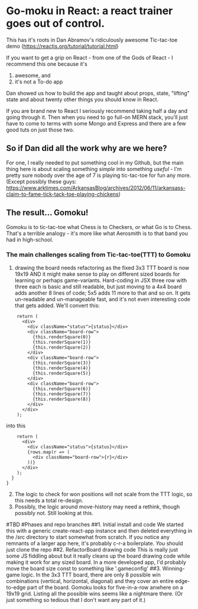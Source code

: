 # Go-moku in React: a react trainer goes out of control.

This has it's roots in Dan Abramov's ridiculously awesome Tic-tac-toe demo (https://reactjs.org/tutorial/tutorial.html)

If you want to get a grip on React - from one of the Gods of React - I recommend this one because it's

1. awesome, and
2. it's not a To-do app

Dan showed us how to build the app and taught about props, state, "lifting" state and about twenty other things you should know in React.

If you are brand new to React I seriously recommend taking half a day and going through it. Then when you need to go full-on MERN stack, you'll just have to come to terms with some Mongo and Express and there are a few good tuts on just those two.

## So if Dan did all the work why are we here?

For one, I really needed to put something cool in my Github, but the main thing here is about scaling something _simple_ into something _useful_ - I'm pretty sure nobody over the age of 7 is playing tic-tac-toe for fun any more. (Except possibly these guys: https://www.arktimes.com/ArkansasBlog/archives/2012/06/11/arkansass-claim-to-fame-tick-tack-toe-playing-chickens)

## The result... Gomoku!

Gomoku is to tic-tac-toe what Chess is to Checkers, or what Go is to Chess. That's a terrible analogy - it's more like what Aerosmith is to that band you had in high-school.

### The main challenges scaling from Tic-tac-toe(TTT) to Gomoku

1. drawing the board needs refactoring as the fixed 3x3 TTT board is now 19x19 AND it might make sense to play on different sized boards for learning or perhaps game-variants. Hard-coding in JSX three row <divs> with three <Squares> each is basic and still readable, but just moving to a 4x4 board adds another 8 lines of code; 5x5 adds 11 more to that and so on. It gets un-readable and un-manageable fast, and it's not even interesting code that gets added.
   We'll convert this:

```
    return (
      <div>
        <div className="status">{status}</div>
        <div className="board-row">
          {this.renderSquare(0)}
          {this.renderSquare(1)}
          {this.renderSquare(2)}
        </div>
        <div className="board-row">
          {this.renderSquare(3)}
          {this.renderSquare(4)}
          {this.renderSquare(5)}
        </div>
        <div className="board-row">
          {this.renderSquare(6)}
          {this.renderSquare(7)}
          {this.renderSquare(8)}
        </div>
      </div>
    );
```

into this

```
    return (
      <div>
        <div className="status">{status}</div>
        {rows.map(r => (
          <div className="board-row">{r}</div>
        ))}
      </div>
    );
  }
}
```

2. The logic to check for won positions will not scale from the TTT logic, so this needs a total re-design.
3. Possibly, the logic around move-history may need a rethink, though possibly not. Still looking at this.

#TBD
#Phases and repo branches
##1. Initial install and code
We started this with a generic create-react-app instance and then deleted everything in the /src directory to start somewhat from scratch. If you notice any remnants of a larger app here, it's probably c-r-a boilerplate. _You_ should just clone the repo
##2. RefactorBoard drawing code
This is really just some JS fiddling about but it really cleans up the board drawing code while making it work for any sized board. In a more developed app, I'd probably move the board size const to something like '.gameconfig'
##3. Winning-game logic.
In the 3x3 TTT board, there are only 8 possible win combinations (vertical, horizontal, diagonal) and they cover an entire edge-to-edge part of the board. Gomoku looks for five-in-a-row anwhere on a 19x19 grid. Listing all the possible wins seems like a nightmare there. (Or just something so tedious that I don't want any part of it.)
